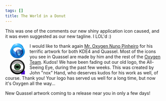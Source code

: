 ```yaml
---
tags: []
title: The World in a Donut
---
```

This was one of the comments our new shiny application icon caused, and it was even suggested as our new tagline. I LOL'd :)

<img src="/assets/images/quassel-logo.png" alt="New Quassel Logo" align="left" hspace="15" style="vertical-align:text-bottom">
I would like to thank again <a href="http://pinheiro-kde.blogspot.com/">Mr. Oxygen Nuno Pinheiro</a> for his terrific artwork for both KDE4 and Quassel. Most of the icons you see in Quassel are made by him and the rest of the <a href="http://www.oxygen-icons.org/">Oxygen Team</a>. Kudos!

<img src="/assets/images/quassel-logo-old.png" alt="Old Quassel Logo" align="left" hspace="15" style="vertical-align:text-bottom">
We have been fading out our old logo, the All-Seeing Eye, during the past few weeks. This was created by John "nox" Hand, who deserves kudos for his work as well, of course. Thank you! Your logo has served us well for a long time, but now it's Oxygen all the way...

New Quassel artwork coming to a release near you in only a few days!
